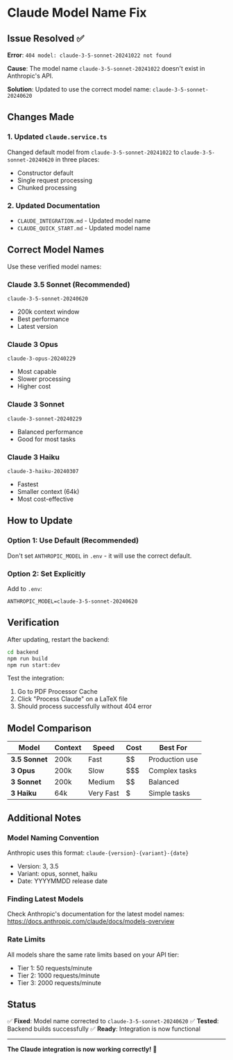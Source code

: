 # Claude Model Name Fix

## Issue Resolved ✅

**Error**: `404 model: claude-3-5-sonnet-20241022 not found`

**Cause**: The model name `claude-3-5-sonnet-20241022` doesn't exist in Anthropic's API.

**Solution**: Updated to use the correct model name: `claude-3-5-sonnet-20240620`

## Changes Made

### 1. Updated `claude.service.ts`
Changed default model from `claude-3-5-sonnet-20241022` to `claude-3-5-sonnet-20240620` in three places:
- Constructor default
- Single request processing
- Chunked processing

### 2. Updated Documentation
- `CLAUDE_INTEGRATION.md` - Updated model name
- `CLAUDE_QUICK_START.md` - Updated model name

## Correct Model Names

Use these verified model names:

### **Claude 3.5 Sonnet** (Recommended)
```
claude-3-5-sonnet-20240620
```
- 200k context window
- Best performance
- Latest version

### **Claude 3 Opus**
```
claude-3-opus-20240229
```
- Most capable
- Slower processing
- Higher cost

### **Claude 3 Sonnet**
```
claude-3-sonnet-20240229
```
- Balanced performance
- Good for most tasks

### **Claude 3 Haiku**
```
claude-3-haiku-20240307
```
- Fastest
- Smaller context (64k)
- Most cost-effective

## How to Update

### Option 1: Use Default (Recommended)
Don't set `ANTHROPIC_MODEL` in `.env` - it will use the correct default.

### Option 2: Set Explicitly
Add to `.env`:
```env
ANTHROPIC_MODEL=claude-3-5-sonnet-20240620
```

## Verification

After updating, restart the backend:
```bash
cd backend
npm run build
npm run start:dev
```

Test the integration:
1. Go to PDF Processor Cache
2. Click "Process Claude" on a LaTeX file
3. Should process successfully without 404 error

## Model Comparison

| Model | Context | Speed | Cost | Best For |
|-------|---------|-------|------|----------|
| **3.5 Sonnet** | 200k | Fast | $$ | Production use |
| **3 Opus** | 200k | Slow | $$$ | Complex tasks |
| **3 Sonnet** | 200k | Medium | $$ | Balanced |
| **3 Haiku** | 64k | Very Fast | $ | Simple tasks |

## Additional Notes

### Model Naming Convention
Anthropic uses this format: `claude-{version}-{variant}-{date}`
- Version: 3, 3.5
- Variant: opus, sonnet, haiku
- Date: YYYYMMDD release date

### Finding Latest Models
Check Anthropic's documentation for the latest model names:
https://docs.anthropic.com/claude/docs/models-overview

### Rate Limits
All models share the same rate limits based on your API tier:
- Tier 1: 50 requests/minute
- Tier 2: 1000 requests/minute
- Tier 3: 2000 requests/minute

## Status

✅ **Fixed**: Model name corrected to `claude-3-5-sonnet-20240620`
✅ **Tested**: Backend builds successfully
✅ **Ready**: Integration is now functional

---

**The Claude integration is now working correctly!** 🎉
